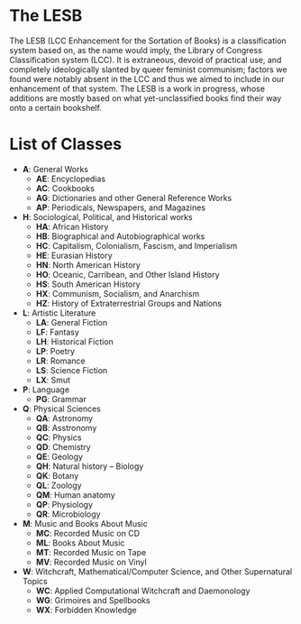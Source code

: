 # The LESB
The LESB (LCC Enhancement for the Sortation of Books) is 
a classification system based on, as the name would imply, the Library of Congress 
Classification system (LCC). It is extraneous, devoid of practical use, and completely 
ideologically slanted by queer feminist communism; factors we found were notably absent 
in the LCC and thus we aimed to include in our enhancement of that system. The LESB is 
a work in progress, whose additions are mostly based on what yet-unclassified books 
find their way onto a certain bookshelf.

# List of Classes

- **A**: General Works
  - **AE**: Encyclopedias
  - **AC**: Cookbooks
  - **AG**: Dictionaries and other General Reference Works
  - **AP**: Periodicals, Newspapers, and Magazines
- **H**: Sociological, Political, and Historical works
  - **HA**: African History
  - **HB**: Biographical and Autobiographical works
  - **HC**: Capitalism, Colonialism, Fascism, and Imperialism
  - **HE**: Eurasian History
  - **HN**: North American History
  - **HO**: Oceanic, Carribean, and Other Island History
  - **HS**: South American History
  - **HX**: Communism, Socialism, and Anarchism
  - **HZ**: History of Extraterrestrial Groups and Nations
- **L**: Artistic Literature
  - **LA**: General Fiction
  - **LF**: Fantasy
  - **LH**: Historical Fiction
  - **LP**: Poetry
  - **LR**: Romance
  - **LS**: Science Fiction
  - **LX**: Smut
- **P**: Language
  - **PG**: Grammar
- **Q**: Physical Sciences
  - **QA**: Astronomy
  - **QB**: Asstronomy
  - **QC**: Physics
  - **QD**: Chemistry
  - **QE**: Geology
  - **QH**: Natural history – Biology
  - **QK**: Botany
  - **QL**: Zoology
  - **QM**: Human anatomy
  - **QP**: Physiology
  - **QR**: Microbiology
- **M**: Music and Books About Music
  - **MC**: Recorded Music on CD
  - **ML**: Books About Music
  - **MT**: Recorded Music on Tape
  - **MV**: Recorded Music on Vinyl
- **W**: Witchcraft, Mathematical/Computer Science, and Other Supernatural Topics
  - **WC**: Applied Computational Witchcraft and Daemonology
  - **WG**: Grimoires and Spellbooks
  - **WX**: Forbidden Knowledge
